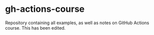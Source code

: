 # gh-actions-course
Repository containing all examples, as well as notes on GitHub Actions course. This has been edited.

